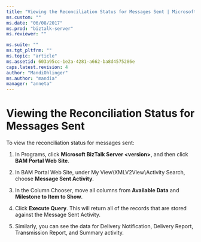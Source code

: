 ```yaml
---
title: "Viewing the Reconciliation Status for Messages Sent | Microsoft Docs"
ms.custom: ""
ms.date: "06/08/2017"
ms.prod: "biztalk-server"
ms.reviewer: ""

ms.suite: ""
ms.tgt_pltfrm: ""
ms.topic: "article"
ms.assetid: 603a95cc-1e2a-4281-a662-ba8d4575286e
caps.latest.revision: 4
author: "MandiOhlinger"
ms.author: "mandia"
manager: "anneta"
---
```

# Viewing the Reconciliation Status for Messages Sent
To view the reconciliation status for messages sent:  
  
1.  In Programs, click **Microsoft BizTalk Server \<version>**, and then click **BAM Portal Web Site**.  
  
2.  In BAM Portal Web Site, under My View\XMLV2View\Activity Search, choose **Message Sent Activity**.  
  
3.  In the Column Chooser, move all columns from **Available Data** and **Milestone to Item to Show**.  
  
4.  Click **Execute Query**. This will return all of the records that are stored against the Message Sent Activity.  
  
5.  Similarly, you can see the data for Delivery Notification, Delivery Report, Transmission Report, and Summary activity.
